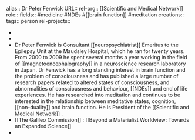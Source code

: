 alias:: Dr Peter Fenwick
URL::
rel-org:: [[Scientific and Medical Network]] 
role::
fields:: #medicine #NDEs #[[brain function]] #meditation 
creations:: 
tags:: person
rel-projects::


-
-
- Dr Peter Fenwick is Consultant [[neuropsychiatrist]] Emeritus to the Epilepsy Unit at the Maudsley Hospital, which he ran for twenty years. From 2000 to 2009 he spent several months a year working in the field of [[magnetoencephalography]] in a neuroscience research laboratory in Japan. Dr Fenwick has a long standing interest in brain function and the problem of consciousness and has published a large number of research papers related to altered states of consciousness, and abnormalities of consciousness and behaviour, [[NDEs]] and end of life experiences. He has researched into meditation and continues to be interested in the relationship between meditative states, cognition, [[non-duality]] and brain function. He is President of the [[Scientific and Medical Network]] .
- [[The Galileo Commission]] : [[Beyond a Materialist Worldview: Towards an Expanded Science]]
-